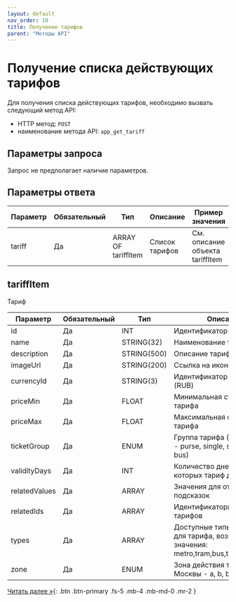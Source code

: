 ```yaml
---
layout: default
nav_order: 10
title: Получение тарифов
parent: "Методы API"
---
```


# Получение списка действующих тарифов

Для получения списка действующих тарифов, необходимо вызвать следующий метод API:

- HTTP метод: `POST`
- наименование метода API: `app_get_tariff`


## Параметры запроса

Запрос не предполагает наличие параметров.

## Параметры ответа

| Параметр    | Обязательный | Тип                 | Описание       | Пример значения                 |
|-------------|--------------|---------------------|----------------|---------------------------------|
| tariff      | Да           | ARRAY OF tariffItem | Список тарифов | См. описание объекта tariffItem |


## tariffItem                    

Тариф

| Параметр      | Обязательный    | Тип         | Описание                                                        |
|---------------|-----------------|-------------|-----------------------------------------------------------------|
| id            | Да              | INT         | Идентификатор тарифа                                            |
| name          | Да              | STRING(32)  | Наименование тарифа                                             |
| description   | Да              | STRING(500) | Описание тарифа                                                 |
| imageUrl      | Да              | STRING(200) | Ссылка на иконку тарифа                                         |
| currencyId    | Да              | STRING(3)   | Идентификатор валюты (RUB)                                      |
| priceMin      | Да              | FLOAT       | Минимальная стоимость тарифа                                    |
| priceMax      | Да              | FLOAT       | Максимальная стоимость тарифа                                   |
| ticketGroup   | Да              | ENUM        | Группа тарифа (для Москвы - purse, single, singlemcd, tat, bus) |
| validityDays  | Да              | INT         | Количество дней, в течение которых тариф действует              |
| relatedValues | Да              | ARRAY       | Значения для отображения подсказок                              |
| relatedIds    | Да              | ARRAY       | Идентификаторы связанных тарифов                                |
| types         | Да              | ARRAY       | Доступные типы транспорта для тарифа, возможные значения: metro,tram,bus,trolleybus,train  |
| zone          | Да              | ENUM        | Зона действия тарифа (для Москвы - a, b, both)                  |

[Читать далее &raquo;](/docs/order/get){: .btn .btn-primary .fs-5 .mb-4 .mb-md-0 .mr-2 }
